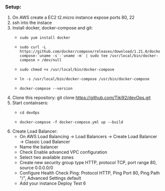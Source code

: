 ### Setup:

1. On AWS create a EC2 t2.micro instance expose ports 80, 22
2. ssh into the instace
3. Install docker, docker-compose and git:
   - <pre><code>sudo yum install docker</pre></code>
   - <pre><code>sudo curl -L https://github.com/docker/compose/releases/download/1.21.0/docker-compose-`uname -s`-`uname -m` | sudo tee /usr/local/bin/docker-compose > /dev/null</pre></code>
   - <pre><code>sudo chmod +x /usr/local/bin/docker-compose</pre></code>
   - <pre><code>ln -s /usr/local/bin/docker-compose /usr/bin/docker-compose</pre></code>
   - <pre><code>docker-compose --version</pre></code>
4. Clone this repository: git clone https://github.com/Tiki92/devOps.git
5. Start containsers:
   - <pre><code>cd devOps</pre></code>
   - <pre><code>docker-compose -f docker-compose.yml up --build</pre></code>
6. Create Load Balancer:
   - On AWS Load Balancing -> Load Balancers -> Create Load Balancer -> Classic Load Balancer
   - Name the balancer
   - Check Enable advanced VPC configuration
   - Select two available zones
   - Create new security group type HTTP, protocol TCP, port range 80, source 0.0.0.0/0
   - Configure Health Check Ping: Protocol HTTP, Ping Port 80, Ping Path "/", Advanced Settings default
   - Add your instance
Deploy Test 6
